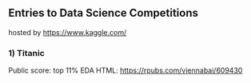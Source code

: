 ## Entries to Data Science Competitions 
hosted by https://www.kaggle.com/

### 1) Titanic 
Public score: top 11% 
EDA HTML: https://rpubs.com/viennabai/609430
